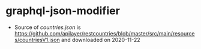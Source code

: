 # graphql-json-modifier
* Source of *countries.json* is https://github.com/apilayer/restcountries/blob/master/src/main/resources/countriesV1.json and downloaded on 2020-11-22
